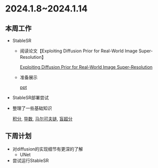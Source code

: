 # 2024.1.8~2024.1.14
## 本周工作
- StableSR
  - 阅读论文【Exploiting Diffusion Prior for Real-World Image
Super-Resolution】

    [Exploiting Diffusion Prior for Real-World Image Super-Resolution](Exploiting%20Diffusion%20Prior%20for%20Real-World%20Image%20Super-Resolution.pdf)

  - 准备展示
  
    [ppt](./Exploiting%20Diffusion%20Prior%20for%20Real-World%20Image%20Super-Resolution.pptx)

- StableSR部署尝试
- 整理了一些基础知识
  
    [积分](./积分.pdf),
    [导数](./导数.pdf),
    [马尔可夫链](马尔可夫链.pdf),
    [盲超分](./盲超分.pdf)

## 下周计划
- 对diffusion的实现细节有更深的了解
  - UNet
- 尝试运行StableSR